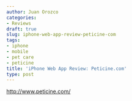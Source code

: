 ```yaml
---
author: Juan Orozco
categories:
- Reviews
draft: true
slug: iphone-web-app-review-peticine-com
tags:
- iphone
- mobile
- pet care
- peticine
title: 'iPhone Web App Review: Peticine.com'
type: post
---
```


http://www.peticine.com/